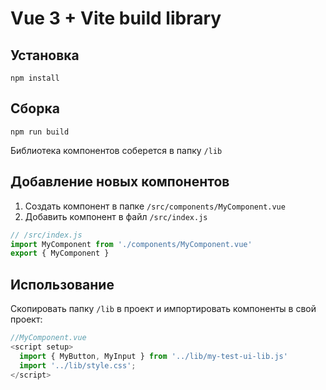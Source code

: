 # Vue 3 + Vite build library 

## Установка
```shell
npm install 
```

## Сборка
```shell  
npm run build
```
Библиотека компонентов соберется в папку ```/lib```

## Добавление новых компонентов
1. Создать компонент в папке ```/src/components/MyComponent.vue```
2. Добавить компонент в файл ```/src/index.js```
```javascript
// /src/index.js
import MyComponent from './components/MyComponent.vue'
export { MyComponent }
```

## Использование

Скопировать папку ```/lib``` в проект и импортировать компоненты в свой проект:
```javascript 
//MyComponent.vue
<script setup>
  import { MyButton, MyInput } from '../lib/my-test-ui-lib.js'
  import '../lib/style.css';
</script>
```





